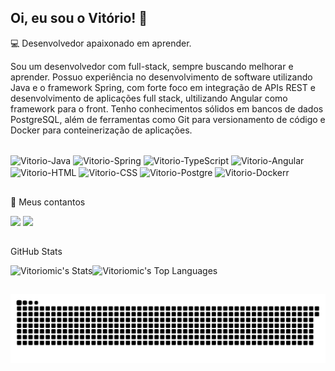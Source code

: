 ## Oi, eu sou o Vitório! 👋

💻 Desenvolvedor apaixonado em aprender.

Sou um desenvolvedor com full-stack, sempre buscando melhorar e aprender.
Possuo experiência no desenvolvimento de software utilizando Java e o framework Spring,
com forte foco em integração de APIs REST e desenvolvimento de aplicações full stack,
ultilizando Angular como framework para o front. 
Tenho conhecimentos sólidos em bancos de dados PostgreSQL,
além de ferramentas como Git para versionamento de código e Docker para conteinerização de aplicações.

<div style="display: inline_block"><br>
  <img align="center" alt="Vitorio-Java" height="30" width="40" src= "https://cdn.jsdelivr.net/gh/devicons/devicon@latest/icons/java/java-original.svg" />
  <img align="center" alt="Vitorio-Spring" height="30" width="40" src="https://cdn.jsdelivr.net/gh/devicons/devicon@latest/icons/spring/spring-original.svg" /> 
  <img align="center" alt="Vitorio-TypeScript" height="30" width="40" src="https://cdn.jsdelivr.net/gh/devicons/devicon@latest/icons/typescript/typescript-original.svg" />         
  <img align="center" alt="Vitorio-Angular" height="30" width="40" src="https://cdn.jsdelivr.net/gh/devicons/devicon@latest/icons/angular/angular-original.svg" />
  <img align="center" alt="Vitorio-HTML" height="30" width="40" src="https://cdn.jsdelivr.net/gh/devicons/devicon@latest/icons/html5/html5-original.svg" />
  <img align="center" alt="Vitorio-CSS" height="30" width="40" src="https://cdn.jsdelivr.net/gh/devicons/devicon@latest/icons/css3/css3-original.svg" />
  <img align="center" alt="Vitorio-Postgre" height="30" width="40" src="https://cdn.jsdelivr.net/gh/devicons/devicon@latest/icons/postgresql/postgresql-plain.svg" /> 
  <img align="center" alt="Vitorio-Dockerr" height="30" width="40" src="https://cdn.jsdelivr.net/gh/devicons/devicon@latest/icons/docker/docker-plain-wordmark.svg" />
</div>                 

##

📩 Meus contantos

<div> 
  <a href = "mailto:vitoriomicheletto@gmail.com"><img src="https://img.shields.io/badge/Gmail-D14836?style=for-the-badge&logo=gmail&logoColor=white" target="_blank"></a>
  <a href="https://www.linkedin.com/in/vitorio-micheletto/" target="_blank"><img src="https://img.shields.io/badge/-LinkedIn-%230077B5?style=for-the-badge&logo=linkedin&logoColor=white" target="_blank"></a> 
  
</div>

##

  <a> GitHub Stats</a>
  
![Vitoriomic's Stats](https://github-readme-stats.vercel.app/api?username=Vitoriomic&line_height=20&card_width=290&theme=react&show_icons=true&hide_border=true&count_private=true)![Vitoriomic's Top Languages](https://github-readme-stats.vercel.app/api/top-langs/?username=Vitoriomic&theme=react&show_icons=true&hide_border=true&layout=compact)

##

<picture align="center">
  <source media="(prefers-color-scheme: dark)" srcset="https://raw.githubusercontent.com/Vitoriomic/Vitoriomic/output/github-contribution-grid-snake-dark.svg">
  <source media="(prefers-color-scheme: light)" srcset="https://raw.githubusercontent.com/Vitoriomic/Vitoriomic/output/github-contribution-grid-snake-dark.svg">
  <img align="center" alt="github contribution grid snake animation" src="https://raw.githubusercontent.com/Vitoriomic/Vitoriomic/output/github-contribution-grid-snake.svg">
</picture>
